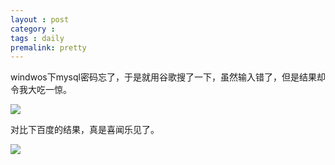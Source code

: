 ```yaml
---
layout : post
category :
tags : daily
premalink: pretty
---
```


windwos下mysql密码忘了，于是就用谷歌搜了一下，虽然输入错了，但是结果却令我大吃一惊。

![](../img/s/baidu_google/google.png)

对比下百度的结果，真是喜闻乐见了。

![](../img/s/baidu_google/baidu.png)
